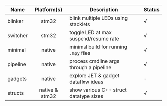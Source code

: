 | Name | Platform(s) | Description | Status |
|---|:---:|---|---|
| blinker | stm32 | blink multiple LEDs using stacklets | √ |
| switcher | stm32 | toggle LED at max suspend/resume rate | √ |
| minimal | native | minimal build for running `.mpy` files | √ |
| pipeline | native | process cmdline args through a pipeline | √ |
| gadgets | native | explore JET & gadget dataflow ideas | - |
| structs | native & stm32 | show various C++ struct datatype sizes | √ |
